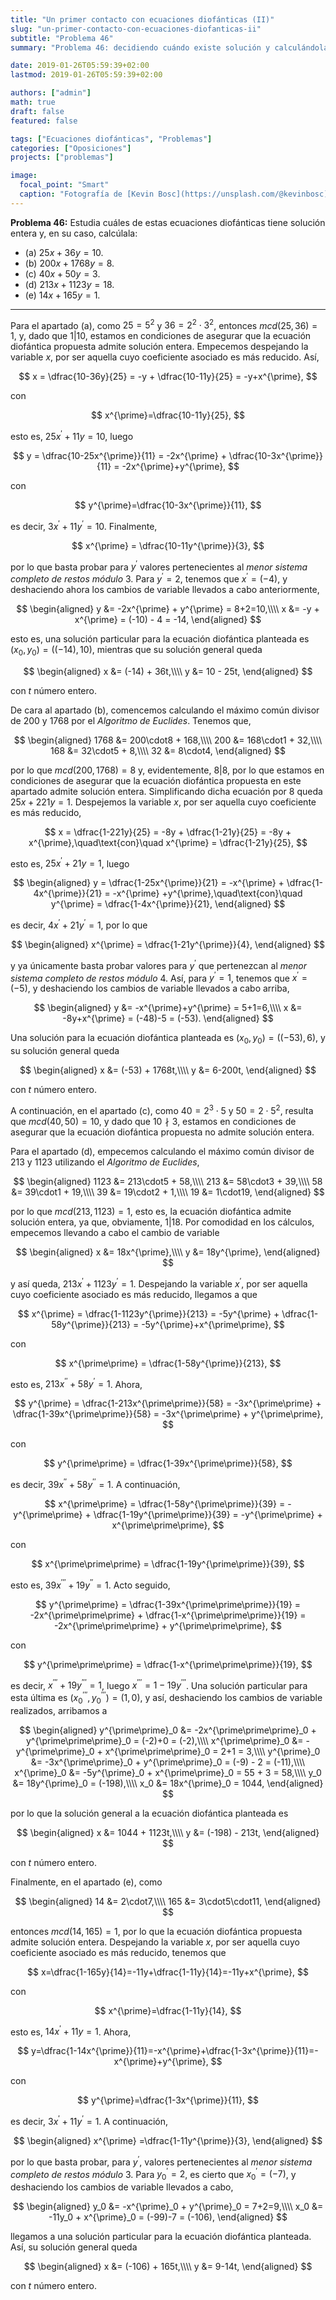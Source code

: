 ```yaml
---
title: "Un primer contacto con ecuaciones diofánticas (II)"
slug: "un-primer-contacto-con-ecuaciones-diofanticas-ii"
subtitle: "Problema 46"
summary: "Problema 46: decidiendo cuándo existe solución y calculándola."

date: 2019-01-26T05:59:39+02:00
lastmod: 2019-01-26T05:59:39+02:00

authors: ["admin"]
math: true
draft: false
featured: false

tags: ["Ecuaciones diofánticas", "Problemas"]
categories: ["Oposiciones"]
projects: ["problemas"]

image:
  focal_point: "Smart"
  caption: "Fotografía de [Kevin Bosc](https://unsplash.com/@kevinbosc), disponible en [Unsplash](https://unsplash.com/photos/4e9eeHdiBi0)."
---
```


**Problema 46:** Estudia cuáles de estas ecuaciones diofánticas tiene solución entera y, en su caso, calcúlala:

- (a) $25x+36y=10$. 
- (b) $200x+1768y=8$.
- (c\) $40x+50y=3$.
- (d) $213x+1123y=18$.
- (e) $14x+165y=1$.


***

Para el apartado (a), como $25=5^2$ y $36 = 2^2 \cdot3^2$, entonces $mcd(25,36)=1$, y, dado que $1|10$, estamos en condiciones de asegurar que la ecuación diofántica propuesta admite solución entera. Empecemos despejando la variable $x$, por ser aquella cuyo coeficiente asociado es más reducido. Así,

$$
x = \dfrac{10-36y}{25} = -y + \dfrac{10-11y}{25} = -y+x^{\prime},
$$

con

$$
x^{\prime}=\dfrac{10-11y}{25},
$$

esto es, $25x^{\prime} + 11y = 10$, luego

$$
y = \dfrac{10-25x^{\prime}}{11} = -2x^{\prime} + \dfrac{10-3x^{\prime}}{11} = -2x^{\prime}+y^{\prime},
$$

con

$$
y^{\prime}=\dfrac{10-3x^{\prime}}{11},
$$

es decir, $3x^{\prime} +11y^{\prime} =10$. Finalmente,

$$
x^{\prime} = \dfrac{10-11y^{\prime}}{3},
$$

por lo que basta probar para $y^{\prime}$ valores pertenecientes al *menor sistema completo de restos módulo* $3$. Para $y^{\prime} =2$, tenemos que $x^{\prime} = (-4)$, y deshaciendo ahora los cambios de variable llevados a cabo anteriormente,

$$
\begin{aligned}
y &= -2x^{\prime} + y^{\prime} = 8+2=10,\\\\ x &= -y + x^{\prime} = (-10) - 4 = -14,
\end{aligned}
$$

esto es, una solución particular para la ecuación diofántica planteada es $(x_0,y_0) = ((-14), 10)$, mientras que su solución general queda

$$
\begin{aligned}
x &= (-14) + 36t,\\\\ y &= 10 - 25t,
\end{aligned}
$$

con $t$ número entero.

De cara al apartado (b), comencemos calculando el máximo común divisor de $200$ y $1768$ por el *Algoritmo de Euclides*. Tenemos que,

$$
\begin{aligned}
1768 &= 200\cdot8 + 168,\\\\ 200 &= 168\cdot1 +  32,\\\\ 168 &=  32\cdot5 +   8,\\\\ 32 &=   8\cdot4,
\end{aligned}
$$

por lo que $mcd(200,1768) = 8$ y, evidentemente, $8|8$, por lo que estamos en condiciones de asegurar que la ecuación diofántica propuesta en este apartado admite solución entera. Simplificando dicha ecuación por $8$ queda $25x + 221y = 1$. Despejemos la variable $x$, por ser aquella cuyo coeficiente es más reducido,

$$
x = \dfrac{1-221y}{25} = -8y + \dfrac{1-21y}{25} = -8y + x^{\prime},\quad\text{con}\quad x^{\prime} = \dfrac{1-21y}{25},
$$

esto es, $25x^{\prime} +21y = 1$, luego

$$
\begin{aligned}
y = \dfrac{1-25x^{\prime}}{21} = -x^{\prime} + \dfrac{1-4x^{\prime}}{21} = -x^{\prime} +y^{\prime},\quad\text{con}\quad y^{\prime} = \dfrac{1-4x^{\prime}}{21},
\end{aligned}
$$

es decir, $4x^{\prime} + 21y^{\prime} = 1$, por lo que

$$
\begin{aligned}
x^{\prime} = \dfrac{1-21y^{\prime}}{4},
\end{aligned}
$$

y ya únicamente basta probar valores para $y^{\prime}$ que pertenezcan al *menor sistema completo de restos módulo* $4$. Así, para $y^{\prime} = 1$, tenemos que $x^{\prime} = (-5)$, y deshaciendo los cambios de variable llevados a cabo arriba,

$$
\begin{aligned}
y &= -x^{\prime}+y^{\prime} = 5+1=6,\\\\ x &= -8y+x^{\prime} = (-48)-5 = (-53).
\end{aligned}
$$

Una solución para la ecuación diofántica planteada es $(x_0,y_0) = ((-53), 6)$, y su solución general queda

$$
\begin{aligned}
x &= (-53) + 1768t,\\\\ y &= 6-200t,
\end{aligned}
$$

con $t$ número entero.

A continuación, en el apartado (c\), como $40 = 2^3 \cdot5$ y $50 = 2\cdot5^2$, resulta que $mcd(40,50) = 10$, y dado que $10\nmid 3$, estamos en condiciones de asegurar que la ecuación diofántica propuesta no admite solución entera.

Para el apartado (d), empecemos calculando el máximo común divisor de $213$ y $1123$ utilizando el *Algoritmo de Euclides*,

$$
\begin{aligned}
1123 &= 213\cdot5 + 58,\\\\ 213 &=  58\cdot3 + 39,\\\\ 58 &=  39\cdot1 + 19,\\\\ 39 &=  19\cdot2 +  1,\\\\ 19 &=   1\cdot19,
\end{aligned}
$$

por lo que $mcd(213, 1123)=1$, esto es, la ecuación diofántica admite solución entera, ya que, obviamente, $1|18$. Por comodidad en los cálculos, empecemos llevando a cabo el cambio de variable

$$
\begin{aligned}
x &= 18x^{\prime},\\\\ y &= 18y^{\prime},
\end{aligned}
$$

y así queda, $213x^{\prime} + 1123y^{\prime}=1$. Despejando la variable $x^{\prime}$, por ser aquella cuyo coeficiente asociado es más reducido, llegamos a que

$$
x^{\prime} = \dfrac{1-1123y^{\prime}}{213} = -5y^{\prime} + \dfrac{1-58y^{\prime}}{213} = -5y^{\prime}+x^{\prime\prime},
$$

con

$$
x^{\prime\prime} = \dfrac{1-58y^{\prime}}{213},
$$

esto es, $213x^{\prime\prime} + 58y^{\prime} = 1$. Ahora,

$$
y^{\prime} = \dfrac{1-213x^{\prime\prime}}{58} = -3x^{\prime\prime} + \dfrac{1-39x^{\prime\prime}}{58} = -3x^{\prime\prime} + y^{\prime\prime},
$$

con

$$
y^{\prime\prime} = \dfrac{1-39x^{\prime\prime}}{58},
$$

es decir, $39x^{\prime\prime} + 58y^{\prime\prime} = 1$. A continuación,

$$
x^{\prime\prime} = \dfrac{1-58y^{\prime\prime}}{39} = -y^{\prime\prime} + \dfrac{1-19y^{\prime\prime}}{39} = -y^{\prime\prime} + x^{\prime\prime\prime},
$$

con

$$
x^{\prime\prime\prime} = \dfrac{1-19y^{\prime\prime}}{39},
$$

esto es, $39x^{\prime\prime\prime} + 19y^{\prime\prime}=1$. Acto seguido,

$$
y^{\prime\prime} = \dfrac{1-39x^{\prime\prime\prime}}{19} = -2x^{\prime\prime\prime} + \dfrac{1-x^{\prime\prime\prime}}{19} = -2x^{\prime\prime\prime} + y^{\prime\prime\prime},
$$

con

$$
y^{\prime\prime\prime} = \dfrac{1-x^{\prime\prime\prime}}{19},
$$

es decir, $x^{\prime\prime\prime} +19y^{\prime\prime\prime} = 1$, luego $x^{\prime\prime\prime} = 1-19y^{\prime\prime\prime}$. Una solución particular para esta última es $(x^{\prime\prime\prime}_0, y^{\prime\prime\prime}_0) = (1,0)$, y así, deshaciendo los cambios de variable realizados, arribamos a

$$
\begin{aligned}
y^{\prime\prime}_0 &= -2x^{\prime\prime\prime}_0 + y^{\prime\prime\prime}_0 = (-2)+0 = (-2),\\\\ x^{\prime\prime}_0 &= -y^{\prime\prime}_0 + x^{\prime\prime\prime}_0 = 2+1 = 3,\\\\ y^{\prime}_0  &= -3x^{\prime\prime}_0 + y^{\prime\prime}_0 = (-9) - 2 = (-11),\\\\ x^{\prime}_0  &= -5y^{\prime}_0 + x^{\prime\prime}_0 = 55 + 3 = 58,\\\\ y_0   &= 18y^{\prime}_0 = (-198),\\\\ x_0   &= 18x^{\prime}_0 = 1044,
\end{aligned}
$$

por lo que la solución general a la ecuación diofántica planteada es

$$
\begin{aligned}
x &= 1044 + 1123t,\\\\ y &= (-198) - 213t,
\end{aligned}
$$

con $t$ número entero.

Finalmente, en el apartado (e), como

$$
\begin{aligned}
14 &= 2\cdot7,\\\\ 165 &= 3\cdot5\cdot11,
\end{aligned}
$$

entonces $mcd(14,165)=1$, por lo que la ecuación diofántica propuesta admite solución entera. Despejando la variable $x$, por ser aquella cuyo coeficiente asociado es más reducido, tenemos que

$$
x=\dfrac{1-165y}{14}=-11y+\dfrac{1-11y}{14}=-11y+x^{\prime},
$$

con

$$
x^{\prime}=\dfrac{1-11y}{14},
$$

esto es, $14x^{\prime}+11y=1$. Ahora,

$$
y=\dfrac{1-14x^{\prime}}{11}=-x^{\prime}+\dfrac{1-3x^{\prime}}{11}=-x^{\prime}+y^{\prime},
$$

con

$$
y^{\prime}=\dfrac{1-3x^{\prime}}{11},
$$

es decir, $3x^{\prime} +11y^{\prime}=1$. A continuación,

$$
\begin{aligned}
x^{\prime} =\dfrac{1-11y^{\prime}}{3},
\end{aligned}
$$

por lo que basta probar, para $y^{\prime}$, valores pertenecientes al *menor sistema completo de restos módulo* $3$. Para $y^{\prime}_0=2$, es cierto que $x^{\prime}_0 = (-7)$, y deshaciendo los cambios de variable llevados a cabo,

$$
\begin{aligned}
y_0 &= -x^{\prime}_0 + y^{\prime}_0 = 7+2=9,\\\\ x_0 &= -11y_0 + x^{\prime}_0 = (-99)-7 = (-106),
\end{aligned}
$$

llegamos a una solución particular para la ecuación diofántica planteada. Así, su solución general queda

$$
\begin{aligned}
x &= (-106) + 165t,\\\\ y &= 9-14t,
\end{aligned}
$$

con $t$ número entero.
